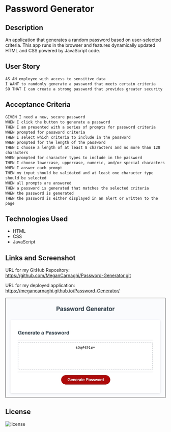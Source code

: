 # Password Generator

## Description

An application that generates a random password based on user-selected criteria. This app runs in the browser and features dynamically updated HTML and CSS powered by JavaScript code.

## User Story

```
AS AN employee with access to sensitive data
I WANT to randomly generate a password that meets certain criteria
SO THAT I can create a strong password that provides greater security
```

## Acceptance Criteria

```
GIVEN I need a new, secure password
WHEN I click the button to generate a password
THEN I am presented with a series of prompts for password criteria
WHEN prompted for password criteria
THEN I select which criteria to include in the password
WHEN prompted for the length of the password
THEN I choose a length of at least 8 characters and no more than 128 characters
WHEN prompted for character types to include in the password
THEN I choose lowercase, uppercase, numeric, and/or special characters
WHEN I answer each prompt
THEN my input should be validated and at least one character type should be selected
WHEN all prompts are answered
THEN a password is generated that matches the selected criteria
WHEN the password is generated
THEN the password is either displayed in an alert or written to the page
```

## Technologies Used

* HTML
* CSS
* JavaScript

## Links and Screenshot

URL for my GitHub Repository: https://github.com/MeganCarnaghi/Password-Generator.git

URL for my deployed application: https://megancarnaghi.github.io/Password-Generator/


![Password Generator](/Password-Generator-Final-Product.jpg)

## License

![license](https://img.shields.io/badge/License-MIT-success)


